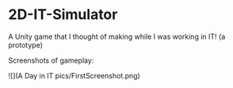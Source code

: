 # 2D-IT-Simulator
A Unity game that I thought of making while I was working in IT! (a prototype)

Screenshots of gameplay:

![](A Day in IT pics/FirstScreenshot.png)
